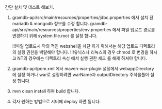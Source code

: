 간단 설치 및 테스트 해보기.

1. gramdb-api/src/main/resources/properties/jdbc.properties 에서 설치 된 mariadb & mongodb 정보를 수정 합니다.
   gramdb-api/src/main/resources/properties/env.properties 에서 파일 업로드 경로를 변경하기 위해
   system.file.root 를 설정 합니다.

   !!!파일 업로드시 악의 적인 webshell을 차단 하기 위해서는 해당 업로드 디렉토리의 실행 권한을 박탈해야 합니다.
	 !!!유닉스나 리눅스의 경우 chmod 로 변경을 하시고 NT의 경우에는 디렉토리 속성 에서 실행 권한 체크
	    를 해제 하셔야 합니다. 

2. gramdb-api/pom.xml 에서 maven-war-plugin 설정에서 webappDirectory 에 설정 하거나 war로 설정하려면 warName과 outputDirectory 주석을풀어 설정 합니다.

3. mvn clean install 하여 build 합니다.

4. 각자 원하는 방법으로 서버에 deploy 하면 됩니다.
